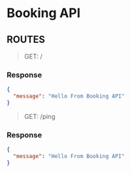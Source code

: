 # Booking API

## ROUTES

> GET: /

### Response

```json
{
  "message": "Hello From Booking API"
}
```

> GET: /ping

### Response

```json
{
  "message": "Hello From Booking API"
}
```